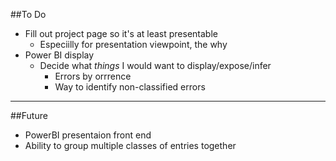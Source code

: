 
##To Do

- Fill out project page so it's at least presentable
  - Especiilly for presentation viewpoint, the why
- Power BI display
  - Decide what _things_ I would want to display/expose/infer
    - Errors by orrrence
    - Way to identify non-classified errors

----

##Future

- PowerBI presentaion front end
- Ability to group multiple classes of entries together
